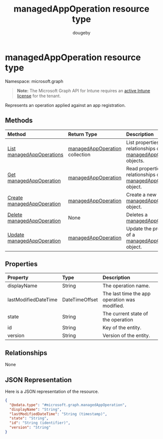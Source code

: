 ﻿---
title: "managedAppOperation resource type"
description: "Represents an operation applied against an app registration."
author: "dougeby"
localization_priority: Normal
ms.prod: "intune"
doc_type: resourcePageType
---

# managedAppOperation resource type

Namespace: microsoft.graph

> **Note:** The Microsoft Graph API for Intune requires an [active Intune license](https://go.microsoft.com/fwlink/?linkid=839381) for the tenant.

Represents an operation applied against an app registration.

## Methods

| Method                                                                        | Return Type                                                                      | Description                                                                                                             |
| :---------------------------------------------------------------------------- | :------------------------------------------------------------------------------- | :---------------------------------------------------------------------------------------------------------------------- |
| [List managedAppOperations](../api/intune-mam-managedappoperation-list.md)    | [managedAppOperation](../resources/intune-mam-managedappoperation.md) collection | List properties and relationships of the [managedAppOperation](../resources/intune-mam-managedappoperation.md) objects. |
| [Get managedAppOperation](../api/intune-mam-managedappoperation-get.md)       | [managedAppOperation](../resources/intune-mam-managedappoperation.md)            | Read properties and relationships of the [managedAppOperation](../resources/intune-mam-managedappoperation.md) object.  |
| [Create managedAppOperation](../api/intune-mam-managedappoperation-create.md) | [managedAppOperation](../resources/intune-mam-managedappoperation.md)            | Create a new [managedAppOperation](../resources/intune-mam-managedappoperation.md) object.                              |
| [Delete managedAppOperation](../api/intune-mam-managedappoperation-delete.md) | None                                                                             | Deletes a [managedAppOperation](../resources/intune-mam-managedappoperation.md).                                        |
| [Update managedAppOperation](../api/intune-mam-managedappoperation-update.md) | [managedAppOperation](../resources/intune-mam-managedappoperation.md)            | Update the properties of a [managedAppOperation](../resources/intune-mam-managedappoperation.md) object.                |

## Properties

| Property             | Type           | Description                                   |
| :------------------- | :------------- | :-------------------------------------------- |
| displayName          | String         | The operation name.                           |
| lastModifiedDateTime | DateTimeOffset | The last time the app operation was modified. |
| state                | String         | The current state of the operation            |
| id                   | String         | Key of the entity.                            |
| version              | String         | Version of the entity.                        |

## Relationships

None

## JSON Representation

Here is a JSON representation of the resource.

<!-- {
  "blockType": "resource",
  "keyProperty": "id",
  "@odata.type": "microsoft.graph.managedAppOperation"
}
-->

```json
{
  "@odata.type": "#microsoft.graph.managedAppOperation",
  "displayName": "String",
  "lastModifiedDateTime": "String (timestamp)",
  "state": "String",
  "id": "String (identifier)",
  "version": "String"
}
```
